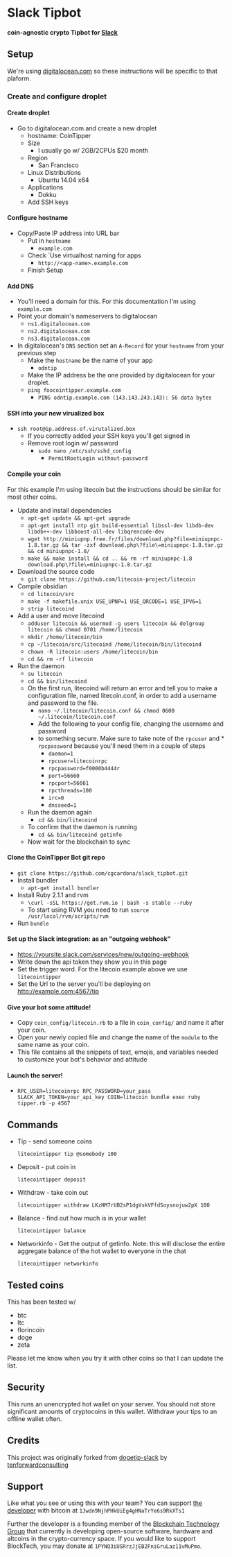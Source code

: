 
# Slack Tipbot

#### coin-agnostic crypto Tipbot for [Slack](https://slack.com)

## Setup

We're using [digitalocean.com](https://digitalocean.com) so these instructions will be specific to that plaform.

### Create and configure droplet

#### Create droplet 

* Go to digitalocean.com and create a new droplet
  * hostname: CoinTipper
  * Size
    * I usually go w/ 2GB/2CPUs $20 month
  * Region
    * San Francisco
  * Linux Distributions
    * Ubuntu 14.04 x64
  * Applications
    * Dokku
  * Add SSH keys

#### Configure hostname

* Copy/Paste IP address into URL bar
  * Put in `hostname`
    * `example.com`
  * Check `Use virtualhost naming for apps
    * `http://<app-name>.example.com`
  * Finish Setup

#### Add DNS

* You'll need a domain for this. For this documentation I'm using `example.com`
* Point your domain's nameservers to digitalocean
  * `ns1.digitalocean.com`
  * `ns2.digitalocean.com`
  * `ns3.digitalocean.com`
* In digitalocean's `DNS` section set an `A-Record` for your `hostname` from your previous step
  * Make the `hostname` be the name of your app
    * `odntip`
  * Make the IP address be the one provided by digitalocean for your droplet.
  * `ping foocointipper.example.com`
    * `PING odntip.example.com (143.143.243.143): 56 data bytes`

#### SSH into your new virualized box

* `ssh root@ip.address.of.virutalized.box`
  * If you correctly added your SSH keys you'll get signed in
  * Remove root login w/ password
    * `sudo nano /etc/ssh/sshd_config`
      * `PermitRootLogin without-password`

#### Compile your coin

For this example I'm using litecoin but the instructions should be similar for most other coins.

* Update and install dependencies
  * `apt-get update && apt-get upgrade`
  * `apt-get install ntp git build-essential libssl-dev libdb-dev libdb++-dev libboost-all-dev libqrencode-dev`
  * `wget http://miniupnp.free.fr/files/download.php?file=miniupnpc-1.8.tar.gz && tar -zxf download.php\?file\=miniupnpc-1.8.tar.gz && cd miniupnpc-1.8/`
  * `make && make install && cd .. && rm -rf miniupnpc-1.8 download.php\?file\=miniupnpc-1.8.tar.gz`
* Download the source code
  * `git clone https://github.com/litecoin-project/litecoin`
* Compile obsidian
  * `cd litecoin/src`
  * `make -f makefile.unix USE_UPNP=1 USE_QRCODE=1 USE_IPV6=1`
  * `strip litecoind`
* Add a user and move litecoind
  * `adduser litecoin && usermod -g users litecoin && delgroup litecoin && chmod 0701 /home/litecoin`
  * `mkdir /home/litecoin/bin`
  * `cp ~/litecoin/src/litecoind /home/litecoin/bin/litecoind`
  * `chown -R litecoin:users /home/litecoin/bin`
  * `cd && rm -rf litecoin`
* Run the daemon
  * `su litecoin`
  * `cd && bin/litecoind`    
  * On the first run, litecoind will return an error and tell you to make a configuration file, named litecoin.conf, in order to add a username and password to the file.
    * `nano ~/.litecoin/litecoin.conf && chmod 0600 ~/.litecoin/litecoin.conf`
    * Add the following to your config file, changing the username and password
    * to something secure. Make sure to take note of the `rpcuser` and * `rpcpassword` because you'll need them in a couple of steps
      * `daemon=1`
      * `rpcuser=litecoinrpc`
      * `rpcpassword=f0000b4444r`
      * `port=56660`
      * `rpcport=56661`
      * `rpcthreads=100`
      * `irc=0`
      * `dnsseed=1`
  * Run the daemon again
    * `cd && bin/litecoind` 
  * To confirm that the daemon is running
    * `cd && bin/litecoind getinfo`
  * Now wait for the blockchain to sync

#### Clone the CoinTipper Bot git repo

* `git clone https://github.com/cgcardona/slack_tipbot.git`
* Install bundler
  * `apt-get install bundler`
* Install Ruby 2.1.1 and rvm
  * `\curl -sSL https://get.rvm.io | bash -s stable --ruby`
  * To start using RVM you need to run `source /usr/local/rvm/scripts/rvm`
* Run `bundle`

#### Set up the Slack integration: as an "outgoing webhook" 

* https://yoursite.slack.com/services/new/outgoing-webhook
* Write down the api token they show you in this page
* Set the trigger word. For the litecoin example above we use `litecointipper`
* Set the Url to the server you'll be deploying on http://example.com:4567/tip

#### Give your bot some attitude!

* Copy `coin_config/litecoin.rb` to a file in `coin_config/` and name it after your coin. 
* Open your newly copied file and change the name of the `module` to the same name as your coin. 
* This file contains all the snippets of text, emojis, and variables needed to customize your bot's behavior and attitude 

#### Launch the server!

* `RPC_USER=litecoinrpc RPC_PASSWORD=your_pass SLACK_API_TOKEN=your_api_key COIN=litecoin bundle exec ruby tipper.rb -p 4567`
  
## Commands

* Tip - send someone coins

  `litecointipper tip @somebody 100`

* Deposit - put coin in

  `litecointipper deposit`

* Withdraw - take coin out

  `litecointipper withdraw LKzHM7rUB2sP1dgVskVFfdSoysnojuw2pX 100`

* Balance - find out how much is in your wallet

  `litecointipper balance`

* Networkinfo - Get the output of getinfo.  Note:  this will disclose the entire aggregate balance of the hot wallet to everyone in the chat

  `litecointipper networkinfo`

## Tested coins

This has been tested w/ 

* btc
* ltc
* florincoin
* doge
* zeta

Please let me know when you try it with other coins so that I can update the list. 

## Security

This runs an unencrypted hot wallet on your server. You should not store significant amounts of cryptocoins in this wallet. Withdraw your tips to an offline wallet often. 

## Credits

This project was originally forked from [dogetip-slack](https://github.com/tenforwardconsulting/dogetip-slack) by [tenforwardconsulting](https://github.com/tenforwardconsulting)

## Support

Like what you see or using this with your team? You can support [the developer](https://github.com/cgcardona) with bitcoin at `1Jwdn9NjhPHkUiEg4gHNaTrYe6s9RkXTs1`

Further the developer is a founding member of the [Blockchain Technology Group](http://blocktech.co) that currently is developing open-source software, hardware and altcoins in the crypto-currency space.  If you would like to support BlockTech, you may donate at `1PYNQ3iUSRrzJjEB2FniGruLaz11vMuPmo`.
